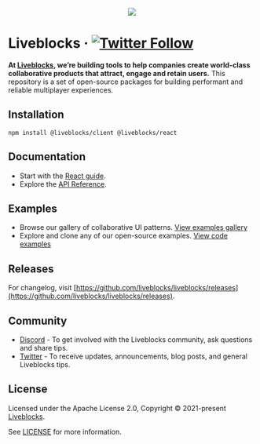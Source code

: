 <p align="center">
  <a href="https://liveblocks.io">
    <img src="https://liveblocks.io/images/blog/introducing-liveblocks.png">
  </a>
</p>

# Liveblocks · [![Twitter Follow](https://shields.io/twitter/follow/liveblocks?label=Follow)](https://twitter.com/liveblocks)

**At [Liveblocks](https://liveblocks.io), we’re building tools to help companies create world-class collaborative products that attract, engage and retain users.** This repository is a set of open-source packages for building performant and reliable multiplayer experiences.

## Installation

```
npm install @liveblocks/client @liveblocks/react
```

## Documentation

- Start with the [React guide](https://liveblocks.io/docs/get-started/react).
- Explore the [API Reference](https://liveblocks.io/docs/api-reference/liveblocks-react).

## Examples

- Browse our gallery of collaborative UI patterns. [View examples gallery](https://liveblocks.io/examples)
- Explore and clone any of our open-source examples. [View code examples](https://github.com/liveblocks/liveblocks/tree/main/examples)

## Releases

For changelog, visit [https://github.com/liveblocks/liveblocks/releases](https://github.com/liveblocks/liveblocks/releases).

## Community

- [Discord](https://discord.gg/X4YWJuH9VY) - To get involved with the Liveblocks community, ask questions and share tips.
- [Twitter](https://twitter.com/liveblocks) - To receive updates, announcements, blog posts, and general Liveblocks tips.

## License

Licensed under the Apache License 2.0, Copyright © 2021-present [Liveblocks](https://liveblocks.io).

See [LICENSE](../../LICENSE) for more information.
